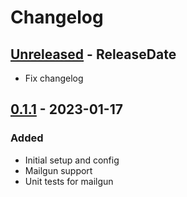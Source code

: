 # Changelog
<!-- next-header -->
## [Unreleased] - ReleaseDate
* Fix changelog

## [0.1.1] - 2023-01-17
### Added
* Initial setup and config
* Mailgun support
* Unit tests for mailgun

<!-- next-url -->
[Unreleased]: https://github.com/wois-org/papelillo/compare/v0.1.1...HEAD
[0.1.1]: https://github.com/wois-org/notif-api/compare/v0.1.0...v0.1.1